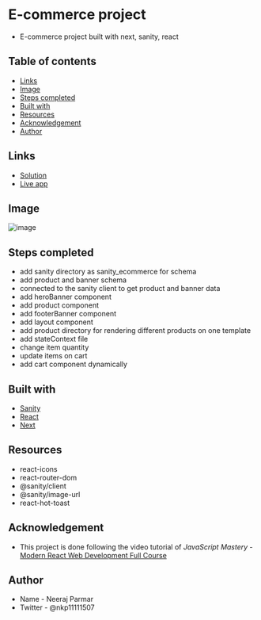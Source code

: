 # E-commerce project

- E-commerce project built with next, sanity, react

## Table of contents

- [Links](#links)
- [Image](#image)
- [Steps completed](#steps-completed)
- [Built with](#built-with)
- [Resources](#resources)
- [Acknowledgement](#acknowledgement)
- [Author](#author)

## Links

- [Solution](https://github.com/nkp1111/ecommerce)
- [Live app]()

## Image

![image]()

## Steps completed

- add sanity directory as sanity_ecommerce for schema
- add product and banner schema
- connected to the sanity client to get product and banner data
- add heroBanner component
- add product component
- add footerBanner component
- add layout component
- add product directory for rendering different products on one template
- add stateContext file
- change item quantity
- update items on cart
- add cart component dynamically

## Built with

- [Sanity](https://www.sanity.io/)
- [React](https://react.dev/)
- [Next](https://nextjs.org)

## Resources

- react-icons
- react-router-dom
- @sanity/client
- @sanity/image-url
- react-hot-toast

## Acknowledgement

- This project is done following the video tutorial of
*JavaScript Mastery* - [Modern React Web Development Full Course](https://www.youtube.com/watch?v=XxXyfkrP298)

## Author

- Name - Neeraj Parmar
- Twitter - @nkp11111507
